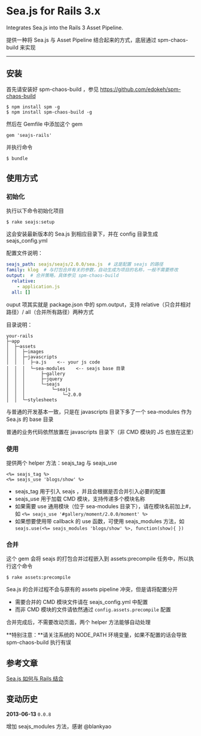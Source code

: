 # Sea.js for Rails 3.x

Integrates Sea.js into the Rails 3 Asset Pipeline.

提供一种将 Sea.js 与 Asset Pipeline 结合起来的方式，底层通过 spm-chaos-build 来实现

-----

## 安装

首先请安装好 spm-chaos-build ，参见 https://github.com/edokeh/spm-chaos-build

    $ npm install spm -g
    $ npm install spm-chaos-build -g

然后在 Gemfile 中添加这个 gem

    gem 'seajs-rails'

并执行命令

    $ bundle

## 使用方式

### 初始化

执行以下命令初始化项目

    $ rake seajs:setup

这会安装最新版本的 Sea.js 到相应目录下，并在 config 目录生成 seajs_config.yml

配置文件说明：

```yaml
seajs_path: seajs/seajs/2.0.0/sea.js  # 这是配置 seajs 的路径
family: klog  # 与打包合并有关的参数，自动生成为项目的名称，一般不需要修改
output:  # 合并策略，具体参见 spm-chaos-build
  relative:
    - application.js
  all: []
```

ouput 项其实就是 package.json 中的 spm.output，支持 relative（只合并相对路径）/ all（合并所有路径）两种方式

目录说明：

    your-rails
    ├─app
    │  ├─assets
    │  │  ├─images
    │  │  ├─javascripts
    │  │  │  ├─a.js    <-- your js code
    │  │  │  └─sea-modules    <-- seajs base 目录
    │  │  │      ├─gallery
    │  │  │      ├─jquery
    │  │  │      └─seajs
    │  │  │          └─seajs
    │  │  │              └─2.0.0
    │  │  └─stylesheets

与普通的开发基本一致，只是在 javascripts 目录下多了一个 sea-modules 作为 Sea.js 的 base 目录

普通的业务代码依然放置在 javascripts 目录下（非 CMD 模块的 JS 也放在这里）

### 使用

提供两个 helper 方法：seajs_tag 与 seajs_use

```erb
<%= seajs_tag %>
<%= seajs_use 'blogs/show' %>
```
* seajs_tag 用于引入 seajs ，并且会根据是否合并引入必要的配置
* seajs_use 用于加载 CMD 模块，支持传递多个模块名称
* 如果需要 use 通用模块（位于 sea-modules 目录下），请在模块名前加上#，如 `<%= seajs_use '#gallery/moment/2.0.0/moment' %>`
* 如果想要使用带 callback 的 use 函数，可使用 seajs_modules 方法，如 `seajs.use(<%= seajs_modules 'blogs/show' %>, function(show){ })`

### 合并

这个 gem 会将 seajs 的打包合并过程嵌入到 assets:precompile 任务中，所以执行这个命令

    $ rake assets:precompile

Sea.js 的合并过程不会与原有的 assets pipeline 冲突，但是请将配置分开

* 需要合并的 CMD 模块文件请在 seajs_config.yml 中配置
* 而非 CMD 模块的文件请依然通过 `config.assets.precompile` 配置

合并完成后，不需要改动页面，两个 helper 方法能够自动处理

**特别注意：**请关注系统的 NODE_PATH 环境变量，如果不配置的话会导致 spm-chaos-build 执行有误


## 参考文章

[Sea.js 如何与 Rails 结合](http://chaoskeh.com/blog/how-to-integrates-seajs-with-rails.html)

## 变动历史

**2013-06-13** `0.0.8`

增加 seajs_modules 方法，感谢 @blankyao